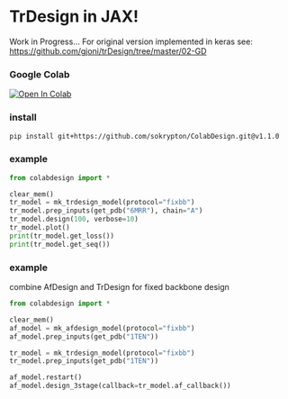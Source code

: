 # TrDesign in JAX!
Work in Progress...
For original version implemented in keras see: https://github.com/gjoni/trDesign/tree/master/02-GD

### Google Colab
<a href="https://colab.research.google.com/github/sokrypton/ColabDesign/blob/v1.1.0/tr/design.ipynb">
  <img src="https://colab.research.google.com/assets/colab-badge.svg" alt="Open In Colab"/>
</a>

### install
```bash
pip install git+https://github.com/sokrypton/ColabDesign.git@v1.1.0
```

### example
```python
from colabdesign import *

clear_mem()
tr_model = mk_trdesign_model(protocol="fixbb")
tr_model.prep_inputs(get_pdb("6MRR"), chain="A")
tr_model.design(100, verbose=10)
tr_model.plot()
print(tr_model.get_loss())
print(tr_model.get_seq())
```
### example
combine AfDesign and TrDesign for fixed backbone design 
```python
from colabdesign import *

clear_mem()
af_model = mk_afdesign_model(protocol="fixbb")
af_model.prep_inputs(get_pdb("1TEN"))

tr_model = mk_trdesign_model(protocol="fixbb")
tr_model.prep_inputs(get_pdb("1TEN"))

af_model.restart()
af_model.design_3stage(callback=tr_model.af_callback())
```

